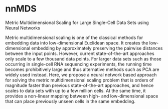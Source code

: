 # nnMDS
Metric Multidimensional Scaling for Large Single-Cell Data Sets using Neural Networks 

Metric multidimensional scaling is one of the classical methods for embedding data into low-dimensional Euclidean space.
It creates the low-dimensional embedding by approximately preserving the pairwise distances between the input points. However,
current state-of-the-art approaches only scale to a few thousand data points. For larger data sets such as those occurring in single-cell
RNA sequencing experiments, the running time becomes prohibitively large and thus alternative methods such as PCA are widely
used instead. Here, we propose a neural network based approach for solving the metric multidimensional scaling problem that is
orders of magnitude faster than previous state-of-the-art approaches, and hence scales to data sets with up to a few million cells. At
the same time, it provides a non-linear mapping between high- and low-dimensional space that can place previously unseen cells in
the same embedding.
